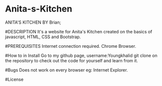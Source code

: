 # Anita-s-Kitchen
ANITA'S KITCHEN
BY Brian;

#DESCRIPTION
It's a website for Anita's Kitchen created on the basics of javascript, HTML, CSS and Bootstrap.

#PREREQUISITES
Internet connection required.
Chrome Browser.

#How to in Install
Go to my github page, username:Youngkhalid git clone on the repository to check out the code for yourself and learn from it.

#Bugs
Does not work on every browser eg: Internet Explorer.

#License

